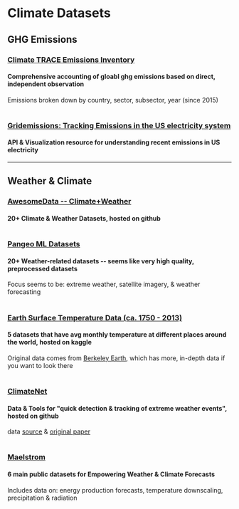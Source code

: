 # Climate Datasets

## GHG Emissions
### [Climate TRACE Emissions Inventory](https://www.climatetrace.org/inventory)
#### Comprehensive accounting of gloabl ghg emissions based on direct, independent observation
Emissions broken down by country, sector, subsector, year (since 2015)
#

### [Gridemissions: Tracking Emissions in the US electricity system](https://github.com/jdechalendar/gridemissions/)
#### API & Visualization resource for understanding recent emissions in US electricity

---
## Weather & Climate

### [AwesomeData -- Climate+Weather](https://github.com/awesomedata/awesome-public-datasets#climate-weather)
#### 20+ Climate & Weather Datasets, hosted on github

#
### [Pangeo ML Datasets](http://mldata.pangeo.io/preprocessed_datasets.html)
#### 20+ Weather-related datasets -- seems like very high quality, preprocessed datasets
Focus seems to be: extreme weather, satellite imagery, & weather forecasting

#
### [Earth Surface Temperature Data (ca. 1750 - 2013)](https://www.kaggle.com/datasets/berkeleyearth/climate-change-earth-surface-temperature-data)
#### 5 datasets that have avg monthly temperature at different places around the world, hosted on kaggle
Original data comes from [Berkeley Earth](http://berkeleyearth.org/), which has more, in-depth data if you want to look there

#
### [ClimateNet](https://github.com/andregraubner/ClimateNet)
#### Data & Tools for "quick detection & tracking of extreme weather events", hosted on github
data [source](https://portal.nersc.gov/project/ClimateNet/) & [original paper](https://portal.nersc.gov/project/ClimateNet/)

#
### [Maelstrom](https://www.maelstrom-eurohpc.eu/products-ml-apps.php#dataset-for-energy-production-forecast)
#### 6 main public datasets for Empowering Weather & Climate Forecasts 
Includes data on: energy production forecasts, temperature downscaling, precipitation & radiation

